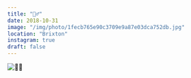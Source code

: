 ```yaml
---
title: "🧟‍♂️"
date: 2018-10-31
image: "/img/photo/1fecb765e90c3709e9a87e03dca752db.jpg"
location: "Brixton"
instagram: true
draft: false
---
```


![🧟‍♂️](/img/photo/1fecb765e90c3709e9a87e03dca752db.jpg)

